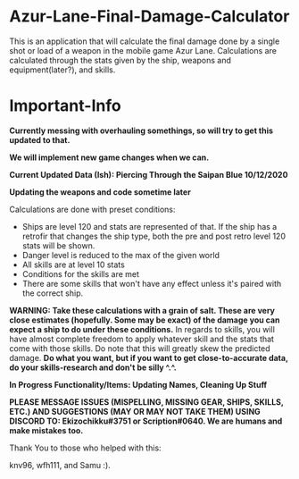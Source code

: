 # Azur-Lane-Final-Damage-Calculator
This is an application that will calculate the final damage done by a single shot or load of a weapon in the mobile game Azur Lane. Calculations are calculated through the stats given by the ship, weapons and equipment(later?), and skills.

# Important-Info

<B> Currently messing with overhauling somethings, so will try to get this updated to that.</B>

<B> We will implement new game changes when we can. </B>

<B> Current Updated Data (Ish): Piercing Through the Saipan Blue 10/12/2020 </B>

<B> Updating the weapons and code sometime later </B>

Calculations are done with preset conditions:
- Ships are level 120 and stats are represented of that. If the ship has a retrofir that changes the ship type, both the pre and post retro level 120 stats will be shown.
- Danger level is reduced to the max of the given world
- All skills are at level 10 stats
- Conditions for the skills are met
- There are some skills that won't have any effect unless it's paired with the correct ship.

<B>WARNING: Take these calculations with a grain of salt. These are very close estimates (hopefully. Some may be exact) of the damage you can expect a ship to do under these conditions.</B> In regards to skills, you will have almost complete freedom to apply whatever skill and the stats that come with those skills. Do note that this will greatly skew the predicted damage. <B>Do what you want, but if you want to get close-to-accurate data, do your skills-research and don't be silly ^.^.</B>


<B>In Progress Functionality/Items: Updating Names, Cleaning Up Stuff</B>

<B>PLEASE MESSAGE ISSUES (MISPELLING, MISSING GEAR, SHIPS, SKILLS, ETC.) AND SUGGESTIONS (MAY OR MAY NOT TAKE THEM) USING DISCORD TO: Ekizochikku#3751 or Scription#0640. We are humans and make mistakes too.</B>

Thank You to those who helped with this:

knv96, wfh111, and Samu :).

